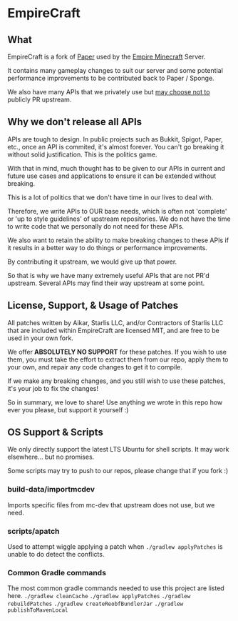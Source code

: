 # EmpireCraft
## What
EmpireCraft is a fork of [Paper](https://github.com/PaperMC/Paper) used by the [Empire Minecraft](https://ref.emc.gs/Aikar?gam=EmpireCraft) Server.

It contains many gameplay changes to suit our server and some potential performance improvements to be contributed back to Paper / Sponge.

We also have many APIs that we privately use but [may choose not to](#why-we-dont-release-all-apis) publicly PR upstream.

## Why we don't release all APIs
APIs are tough to design. In public projects such as Bukkit, Spigot, Paper, etc., once an API is commited, it's almost forever. You can't go breaking it without solid justification. This is the politics game.

With that in mind, much thought has to be given to our APIs in current and future use cases and applications to ensure it can be extended without breaking. 

This is a lot of politics that we don't have time in our lives to deal with.

Therefore, we write APIs to OUR base needs, which is often not 'complete' or 'up to style guidelines' of upstream repositories. We do not have the time to write code that we personally do not need for these APIs.

We also want to retain the ability to make breaking changes to these APIs if it results in a better way to do things or performance improvements.

By contributing it upstream, we would give up that power.

So that is why we have many extremely useful APIs that are not PR'd upstream. Several APIs may find their way upstream at some point.

## License, Support, & Usage of Patches
All patches written by Aikar, Starlis LLC, and/or Contractors of Starlis LLC that are included within EmpireCraft are licensed MIT, and are free to be used in your own fork.

We offer __ABSOLUTELY NO SUPPORT__ for these patches. If you wish to use them, you must take the effort to extract them from our repo, apply them to your own, and repair any code changes to get it to compile.

If we make any breaking changes, and you still wish to use these patches, it's your job to fix the changes!

So in summary, we love to share! Use anything we wrote in this repo how ever you please, but support it yourself :)

## OS Support & Scripts
We only directly support the latest LTS Ubuntu for shell scripts. It may work elsewhere... but no promises.

Some scripts may try to push to our repos, please change that if you fork :)

### build-data/importmcdev
Imports specific files from mc-dev that upstream does not use, but we need.

### scripts/apatch
Used to attempt wiggle applying a patch when `./gradlew applyPatches` is unable to do detect the conflicts.

### Common Gradle commands
The most common gradle commands needed to use this project are listed here.
`./gradlew cleanCache`
`./gradlew applyPatches`
`./gradlew rebuildPatches`
`./gradlew createReobfBundlerJar`
`./gradlew publishToMavenLocal`
